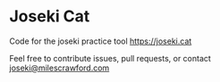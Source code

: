 # Joseki Cat

Code for the joseki practice tool https://joseki.cat

Feel free to contribute issues, pull requests, or contact joseki@milescrawford.com
